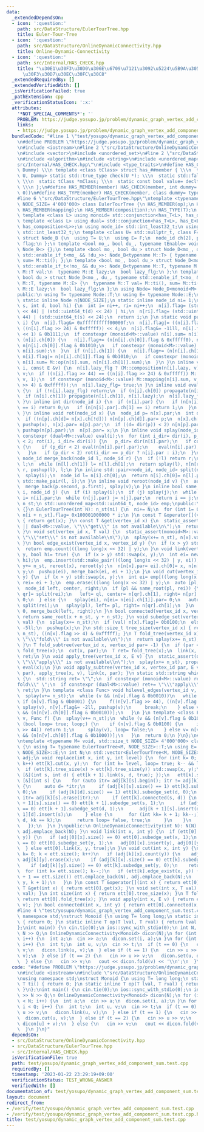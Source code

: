 ```yaml
---
data:
  _extendedDependsOn:
  - icon: ':question:'
    path: src/DataStructure/EulerTourTree.hpp
    title: Euler-Tour-Tree
  - icon: ':question:'
    path: src/DataStructure/OnlineDynamicConnectivity.hpp
    title: Online-Dynamic-Connectivity
  - icon: ':question:'
    path: src/Internal/HAS_CHECK.hpp
    title: "\u30E1\u30F3\u30D0\u306E\u6709\u7121\u3092\u5224\u5B9A\u3059\u308B\u30C6\
      \u30F3\u30D7\u30EC\u30FC\u30C8"
  _extendedRequiredBy: []
  _extendedVerifiedWith: []
  _isVerificationFailed: true
  _pathExtension: cpp
  _verificationStatusIcon: ':x:'
  attributes:
    '*NOT_SPECIAL_COMMENTS*': ''
    PROBLEM: https://judge.yosupo.jp/problem/dynamic_graph_vertex_add_component_sum
    links:
    - https://judge.yosupo.jp/problem/dynamic_graph_vertex_add_component_sum
  bundledCode: "#line 1 \"test/yosupo/dynamic_graph_vertex_add_component_sum.test.cpp\"\
    \n#define PROBLEM \"https://judge.yosupo.jp/problem/dynamic_graph_vertex_add_component_sum\"\
    \n#include <iostream>\n#line 2 \"src/DataStructure/OnlineDynamicConnectivity.hpp\"\
    \n#include <vector>\n#include <unordered_set>\n#line 2 \"src/DataStructure/EulerTourTree.hpp\"\
    \n#include <algorithm>\n#include <string>\n#include <unordered_map>\n#line 2 \"\
    src/Internal/HAS_CHECK.hpp\"\n#include <type_traits>\n#define HAS_CHECK(member,\
    \ Dummy) \\\n template <class tClass> struct has_##member { \\\n  template <class\
    \ U, Dummy> static std::true_type check(U *); \\\n  static std::false_type check(...);\
    \ \\\n  static tClass *mClass; \\\n  static const bool value= decltype(check(mClass))::value;\
    \ \\\n };\n#define HAS_MEMBER(member) HAS_CHECK(member, int dummy= (&U::member,\
    \ 0))\n#define HAS_TYPE(member) HAS_CHECK(member, class dummy= typename U::member)\n\
    #line 6 \"src/DataStructure/EulerTourTree.hpp\"\ntemplate <typename M= void, std::size_t\
    \ NODE_SIZE= 4'000'000> class EulerTourTree {\n HAS_MEMBER(op);\n HAS_MEMBER(ti);\n\
    \ HAS_MEMBER(mapping);\n HAS_MEMBER(composition);\n HAS_TYPE(T);\n HAS_TYPE(E);\n\
    \ template <class L> using monoid= std::conjunction<has_T<L>, has_op<L>, has_ti<L>>;\n\
    \ template <class L> using dual= std::conjunction<has_T<L>, has_E<L>, has_mapping<L>,\
    \ has_composition<L>>;\n using node_id= std::int_least32_t;\n using vertex_id=\
    \ std::int_least32_t;\n template <class U= std::nullptr_t, class F= std::nullptr_t>\
    \ struct Node_B {\n  using T= U;\n  using E= F;\n  node_id ch[2], par;\n  std::uint64_t\
    \ flag;\n };\n template <bool mo_, bool du_, typename tEnable= void> struct Node_D:\
    \ Node_B<> {};\n template <bool mo_, bool du_> struct Node_D<mo_, du_, typename\
    \ std::enable_if_t<mo_ && !du_>>: Node_B<typename M::T> { typename M::T val= M::ti(),\
    \ sum= M::ti(); };\n template <bool mo_, bool du_> struct Node_D<mo_, du_, typename\
    \ std::enable_if_t<!mo_ && du_>>: Node_B<typename M::T, typename M::E> {\n  typename\
    \ M::T val;\n  typename M::E lazy;\n  bool lazy_flg;\n };\n template <bool mo_,\
    \ bool du_> struct Node_D<mo_, du_, typename std::enable_if_t<mo_ && du_>>: Node_B<typename\
    \ M::T, typename M::E> {\n  typename M::T val= M::ti(), sum= M::ti();\n  typename\
    \ M::E lazy;\n  bool lazy_flg;\n };\n using Node= Node_D<monoid<M>::value, dual<M>::value>;\n\
    public:\n using T= typename Node::T;\n using E= typename Node::E;\nprivate:\n\
    \ static inline Node n[NODE_SIZE];\n static inline node_id ni= 1;\n node_id new_edge(int\
    \ s, int d, bool hi) {\n  int i= ni++, ri= ni++;\n  n[i].flag= (std::uint64_t(s)\
    \ << 44) | (std::uint64_t(d) << 24) | hi;\n  n[ri].flag= (std::uint64_t(d) <<\
    \ 44) | (std::uint64_t(s) << 24);\n  return i;\n }\n static void pushup(node_id\
    \ i) {\n  n[i].flag&= 0xffffffffff00000f;\n  n[i].flag|= ((n[i].flag >> 44) ==\
    \ ((n[i].flag >> 24) & 0xfffff)) << 4;\n  n[i].flag&= -11ll, n[i].flag|= (n[i].flag\
    \ << 1) & 0b1111;\n  if constexpr (monoid<M>::value) n[i].sum= n[i].val;\n  if\
    \ (n[i].ch[0]) {\n   n[i].flag+= (n[n[i].ch[0]].flag & 0xfffff0), n[i].flag|=\
    \ n[n[i].ch[0]].flag & 0b1010;\n   if constexpr (monoid<M>::value) n[i].sum= M::op(n[n[i].ch[0]].sum,\
    \ n[i].sum);\n  }\n  if (n[i].ch[1]) {\n   n[i].flag+= (n[n[i].ch[1]].flag & 0xfffff0),\
    \ n[i].flag|= n[n[i].ch[1]].flag & 0b1010;\n   if constexpr (monoid<M>::value)\
    \ n[i].sum= M::op(n[i].sum, n[n[i].ch[1]].sum);\n  }\n }\n inline void propagate(node_id\
    \ i, const E &v) {\n  n[i].lazy_flg ? (M::composition(n[i].lazy, v), v) : n[i].lazy=\
    \ v;\n  if ((n[i].flag >> 44) == ((n[i].flag >> 24) & 0xfffff)) M::mapping(n[i].val,\
    \ v, 1);\n  if constexpr (monoid<M>::value) M::mapping(n[i].sum, v, ((n[i].flag\
    \ >> 4) & 0xfffff));\n  n[i].lazy_flg= true;\n }\n inline void eval(node_id i)\
    \ {\n  if (!n[i].lazy_flg) return;\n  if (n[i].ch[0]) propagate(n[i].ch[0], n[i].lazy);\n\
    \  if (n[i].ch[1]) propagate(n[i].ch[1], n[i].lazy);\n  n[i].lazy_flg= false;\n\
    \ }\n inline int dir(node_id i) {\n  if (n[i].par) {\n   if (n[n[i].par].ch[0]\
    \ == i) return 0;\n   if (n[n[i].par].ch[1] == i) return 1;\n  }\n  return 2;\n\
    \ }\n inline void rot(node_id x) {\n  node_id p= n[x].par;\n  int d= dir(x);\n\
    \  if ((n[p].ch[d]= n[x].ch[!d])) n[n[p].ch[d]].par= p;\n  n[x].ch[!d]= p, pushup(p),\
    \ pushup(x), n[x].par= n[p].par;\n  if ((d= dir(p)) < 2) n[n[p].par].ch[d]= x,\
    \ pushup(n[p].par);\n  n[p].par= x;\n }\n inline void splay(node_id i) {\n  if\
    \ constexpr (dual<M>::value) eval(i);\n  for (int i_dir= dir(i), p_dir; i_dir\
    \ < 2; rot(i), i_dir= dir(i)) {\n   p_dir= dir(n[i].par);\n   if constexpr (dual<M>::value)\
    \ {\n    if (p_dir < 2) eval(n[n[i].par].par);\n    eval(n[i].par), eval(i);\n\
    \   }\n   if (p_dir < 2) rot(i_dir == p_dir ? n[i].par : i);\n  }\n }\n inline\
    \ node_id merge_back(node_id l, node_id r) {\n  if (!l) return r;\n  if (!r) return\
    \ l;\n  while (n[l].ch[1]) l= n[l].ch[1];\n  return splay(l), n[n[r].par= l].ch[1]=\
    \ r, pushup(l), l;\n }\n inline std::pair<node_id, node_id> split(node_id i) {\n\
    \  splay(i);\n  node_id l= n[i].ch[0];\n  return n[i].ch[0]= n[l].par= 0, pushup(i),\
    \ std::make_pair(l, i);\n }\n inline void reroot(node_id v) {\n  auto p= split(v);\n\
    \  merge_back(p.second, p.first), splay(v);\n }\n inline bool same_root(node_id\
    \ i, node_id j) {\n  if (i) splay(i);\n  if (j) splay(j);\n  while (n[i].par)\
    \ i= n[i].par;\n  while (n[j].par) j= n[j].par;\n  return i == j;\n }\n node_id\
    \ n_st;\n std::unordered_map<std::uint64_t, node_id> emp;\npublic:\n EulerTourTree()\
    \ {}\n EulerTourTree(int N): n_st(ni) {\n  ni+= N;\n  for (int i= 0; i < N; i++)\
    \ n[i + n_st].flag= 0x100001000000 * i;\n }\n const T &operator[](vertex_id x)\
    \ { return get(x); }\n const T &get(vertex_id x) {\n  static_assert(monoid<M>::value\
    \ || dual<M>::value, \"\\\"get\\\" is not available\\n\");\n  return n[x + n_st].val;\n\
    \ }\n void set(vertex_id x, T val) {\n  static_assert(monoid<M>::value || dual<M>::value,\
    \ \"\\\"set\\\" is not available\\n\");\n  splay(x+= n_st), n[x].val= val, pushup(x);\n\
    \ }\n bool edge_exist(vertex_id x, vertex_id y) {\n  if (x > y) std::swap(x, y);\n\
    \  return emp.count(((long long)x << 32) | y);\n }\n void link(vertex_id x, vertex_id\
    \ y, bool hi= true) {\n  if (x > y) std::swap(x, y);\n  int ei= new_edge(x, y,\
    \ hi);\n  emp.insert(std::make_pair(((long long)x << 32) | y, ei));\n  x+= n_st,\
    \ y+= n_st, reroot(x), reroot(y);\n  n[n[x].par= ei].ch[0]= x, n[n[y].par= ei].ch[1]=\
    \ y;\n  pushup(ei), merge_back(ei, ei + 1);\n }\n void cut(vertex_id x, vertex_id\
    \ y) {\n  if (x > y) std::swap(x, y);\n  int ei= emp[((long long)x << 32) | y],\
    \ rei= ei + 1;\n  emp.erase(((long long)x << 32) | y);\n  auto [pl, pr]= split(ei);\n\
    \  node_id left, center, right;\n  if (pl && same_root(pl, rei)) {\n   auto [ql,\
    \ qr]= split(rei);\n   left= ql, center= n[qr].ch[1], right= n[pr].ch[1], n[center].par=\
    \ 0;\n  } else {\n   splay(ei), n[ei= n[ei].ch[1]].par= 0;\n   auto [ql, qr]=\
    \ split(rei);\n   splay(pl), left= pl, right= n[qr].ch[1];\n  }\n  n[right].par=\
    \ 0, merge_back(left, right);\n }\n bool connected(vertex_id x, vertex_id y) {\
    \ return same_root(x + n_st, y + n_st); }\n void subedge_set(vertex_id x, bool\
    \ val) {\n  splay(x+= n_st);\n  if (val) n[x].flag|= 0b0100;\n  else n[x].flag&=\
    \ -5ll;\n  pushup(x);\n }\n std::size_t tree_size(vertex_id x) { return splay(x+=\
    \ n_st), ((n[x].flag >> 4) & 0xfffff); }\n T fold_tree(vertex_id x) {\n  static_assert(monoid<M>::value,\
    \ \"\\\"fold\\\" is not available\\n\");\n  return splay(x+= n_st), n[x].sum;\n\
    \ }\n T fold_subtree(vertex_id x, vertex_id par= -1) {\n  if (par == -1) return\
    \ fold_tree(x);\n  cut(x, par);\n  T ret= fold_tree(x);\n  link(x, par);\n  return\
    \ ret;\n }\n void apply_tree(vertex_id x, E v) {\n  static_assert(dual<M>::value,\
    \ \"\\\"apply\\\" is not available\\n\");\n  splay(x+= n_st), propagate(x, v),\
    \ eval(x);\n }\n void apply_subtree(vertex_id x, vertex_id par, E v) { cut(x,\
    \ par), apply_tree(x, v), link(x, par); }\n static std::string which_available()\
    \ {\n  std::string ret= \"\";\n  if constexpr (monoid<M>::value) ret+= \"\\\"\
    fold\\\" \";\n  if constexpr (dual<M>::value) ret+= \"\\\"apply\\\" \";\n  return\
    \ ret;\n }\n template <class Func> void hilevel_edges(vertex_id v, Func f) {\n\
    \  splay(v+= n_st);\n  while (v && (n[v].flag & 0b0010))\n   while (1) {\n   \
    \ if (n[v].flag & 0b0001) {\n     f((n[v].flag >> 44), ((n[v].flag >> 24) & 0xfffff)),\
    \ splay(v), n[v].flag&= -2ll, pushup(v);\n     break;\n    } else v= n[v].ch[!(n[v].ch[0]\
    \ && (n[n[v].ch[0]].flag & 0b0010))];\n   }\n }\n template <class Func> int subedges(vertex_id\
    \ v, Func f) {\n  splay(v+= n_st);\n  while (v && (n[v].flag & 0b1000))\n   for\
    \ (bool loop= true; loop;) {\n    if (n[v].flag & 0b0100) {\n     if (f(n[v].flag\
    \ >> 44)) return 1;\n     splay(v), loop= false;\n    } else v= n[v].ch[!(n[v].ch[0]\
    \ && (n[n[v].ch[0]].flag & 0b1000))];\n   }\n  return 0;\n }\n};\n#line 5 \"src/DataStructure/OnlineDynamicConnectivity.hpp\"\
    \ntemplate <typename M= void, std::size_t NODE_SIZE= 4'000'000> class OnlineDynamicConnectivity\
    \ {\n using T= typename EulerTourTree<M, NODE_SIZE>::T;\n using E= typename EulerTourTree<M,\
    \ NODE_SIZE>::E;\n int N;\n std::vector<EulerTourTree<M, NODE_SIZE>> ett;\n std::vector<std::vector<std::unordered_set<int>>>\
    \ adj;\n void replace(int x, int y, int level) {\n  for (int k= 0; k < level;\
    \ k++) ett[k].cut(x, y);\n  for (int k= level, loop= true; k-- && loop;) {\n \
    \  if (ett[k].tree_size(x) > ett[k].tree_size(y)) std::swap(x, y);\n   ett[k].hilevel_edges(x,\
    \ [&](int s, int d) { ett[k + 1].link(s, d, true); });\n   ett[k].subedges(x,\
    \ [&](int s) {\n    for (auto itr= adj[k][s].begin(); itr != adj[k][s].end();)\
    \ {\n     auto d= *itr;\n     if (adj[k][s].size() == 1) ett[k].subedge_set(s,\
    \ 0);\n     if (adj[k][d].size() == 1) ett[k].subedge_set(d, 0);\n     adj[k][d].erase(s),\
    \ itr= adj[k][s].erase(itr);\n     if (ett[k].connected(s, d)) {\n      if (adj[k\
    \ + 1][s].size() == 0) ett[k + 1].subedge_set(s, 1);\n      if (adj[k + 1][d].size()\
    \ == 0) ett[k + 1].subedge_set(d, 1);\n      adj[k + 1][s].insert(d), adj[k +\
    \ 1][d].insert(s);\n     } else {\n      for (int kk= k + 1; kk--;) ett[kk].link(s,\
    \ d, kk == k);\n      return loop= false, true;\n     }\n    }\n    return false;\n\
    \   });\n  }\n }\npublic:\n OnlineDynamicConnectivity(int N): N(N) { ett.emplace_back(N),\
    \ adj.emplace_back(N); }\n void link(int x, int y) {\n  if (ett[0].connected(x,\
    \ y)) {\n   if (adj[0][x].size() == 0) ett[0].subedge_set(x, 1);\n   if (adj[0][y].size()\
    \ == 0) ett[0].subedge_set(y, 1);\n   adj[0][x].insert(y), adj[0][y].insert(x);\n\
    \  } else ett[0].link(x, y, true);\n }\n void cut(int x, int y) {\n  for (int\
    \ k= 0; k < ett.size(); k++)\n   if (adj[k][x].count(y)) {\n    adj[k][x].erase(y),\
    \ adj[k][y].erase(x);\n    if (adj[k][x].size() == 0) ett[k].subedge_set(x, 0);\n\
    \    if (adj[k][y].size() == 0) ett[k].subedge_set(y, 0);\n    return;\n   }\n\
    \  for (int k= ett.size(); k--;)\n   if (ett[k].edge_exist(x, y)) {\n    if (k\
    \ + 1 == ett.size()) ett.emplace_back(N), adj.emplace_back(N);\n    replace(x,\
    \ y, k + 1);\n   }\n }\n const T &operator[](int x) { return ett[0][x]; }\n const\
    \ T &get(int x) { return ett[0].get(x); }\n void set(int x, T val) { ett[0].set(x,\
    \ val); }\n int size(int x) { return ett[0].tree_size(x); }\n T fold(int x) {\
    \ return ett[0].fold_tree(x); }\n void apply(int x, E v) { return ett[0].apply_tree(x,\
    \ v); }\n bool connected(int x, int y) { return ett[0].connected(x, y); }\n};\n\
    #line 4 \"test/yosupo/dynamic_graph_vertex_add_component_sum.test.cpp\"\nusing\
    \ namespace std;\nstruct Monoid {\n using T= long long;\n static inline T ti()\
    \ { return 0; }\n static inline T op(T lval, T rval) { return lval + rval; }\n\
    };\nint main() {\n cin.tie(0);\n ios::sync_with_stdio(0);\n int N, Q;\n cin >>\
    \ N >> Q;\n OnlineDynamicConnectivity<Monoid> dicon(N);\n for (int i= 0; i < N;\
    \ i++) {\n  int a;\n  cin >> a;\n  dicon.set(i, a);\n }\n for (int i= 0; i < Q;\
    \ i++) {\n  int t;\n  int u, v;\n  cin >> t;\n  if (t == 0) {\n   cin >> u >>\
    \ v;\n   dicon.link(u, v);\n  } else if (t == 1) {\n   cin >> u >> v;\n   dicon.cut(u,\
    \ v);\n  } else if (t == 2) {\n   cin >> u >> v;\n   dicon.set(u, dicon[u] + v);\n\
    \  } else {\n   cin >> v;\n   cout << dicon.fold(v) << '\\n';\n  }\n }\n}\n"
  code: "#define PROBLEM \"https://judge.yosupo.jp/problem/dynamic_graph_vertex_add_component_sum\"\
    \n#include <iostream>\n#include \"src/DataStructure/OnlineDynamicConnectivity.hpp\"\
    \nusing namespace std;\nstruct Monoid {\n using T= long long;\n static inline\
    \ T ti() { return 0; }\n static inline T op(T lval, T rval) { return lval + rval;\
    \ }\n};\nint main() {\n cin.tie(0);\n ios::sync_with_stdio(0);\n int N, Q;\n cin\
    \ >> N >> Q;\n OnlineDynamicConnectivity<Monoid> dicon(N);\n for (int i= 0; i\
    \ < N; i++) {\n  int a;\n  cin >> a;\n  dicon.set(i, a);\n }\n for (int i= 0;\
    \ i < Q; i++) {\n  int t;\n  int u, v;\n  cin >> t;\n  if (t == 0) {\n   cin >>\
    \ u >> v;\n   dicon.link(u, v);\n  } else if (t == 1) {\n   cin >> u >> v;\n \
    \  dicon.cut(u, v);\n  } else if (t == 2) {\n   cin >> u >> v;\n   dicon.set(u,\
    \ dicon[u] + v);\n  } else {\n   cin >> v;\n   cout << dicon.fold(v) << '\\n';\n\
    \  }\n }\n}"
  dependsOn:
  - src/DataStructure/OnlineDynamicConnectivity.hpp
  - src/DataStructure/EulerTourTree.hpp
  - src/Internal/HAS_CHECK.hpp
  isVerificationFile: true
  path: test/yosupo/dynamic_graph_vertex_add_component_sum.test.cpp
  requiredBy: []
  timestamp: '2023-01-22 23:29:19+09:00'
  verificationStatus: TEST_WRONG_ANSWER
  verifiedWith: []
documentation_of: test/yosupo/dynamic_graph_vertex_add_component_sum.test.cpp
layout: document
redirect_from:
- /verify/test/yosupo/dynamic_graph_vertex_add_component_sum.test.cpp
- /verify/test/yosupo/dynamic_graph_vertex_add_component_sum.test.cpp.html
title: test/yosupo/dynamic_graph_vertex_add_component_sum.test.cpp
---
```

